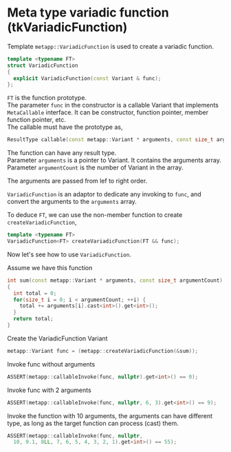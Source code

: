 [//]: # (Auto generated file, don't modify this file.)

# Meta type variadic function (tkVariadicFunction)

Template `metapp::VariadicFunction` is used to create a variadic function.  

```c++
template <typename FT>
struct VariadicFunction
{
  explicit VariadicFunction(const Variant & func);
};
```
`FT` is the function prototype.  
The parameter `func` in the constructor is a callable Variant that implements `MetaCallable` interface.
It can be constructor, function pointer, member function pointer, etc.  
The callable must have the prototype as,  

```c++
ResultType callable(const metapp::Variant * arguments, const size_t argumentCount)
```

The function can have any result type.  
Parameter `arguments` is a pointer to Variant. It contains the arguments array.    
Parameter `argumentCount` is the number of Variant in the array.  

The arguments are passed from lef to right order.

`VariadicFunction` is an adaptor to dedicate any invoking to `func`, and convert the arguments to the `arguments` array.

To deduce `FT`, we can use the non-member function to create `createVariadicFunction`,  

```c++
template <typename FT>
VariadicFunction<FT> createVariadicFunction(FT && func);
```

Now let's see how to use `VariadicFunction`.

Assume we have this function

```c++
int sum(const metapp::Variant * arguments, const size_t argumentCount)
{
  int total = 0;
  for(size_t i = 0; i < argumentCount; ++i) {
    total += arguments[i].cast<int>().get<int>();
  }
  return total;
}
```

Create the VariadicFunction Variant

```c++
metapp::Variant func = (metapp::createVariadicFunction(&sum));
```

Invoke func without arguments

```c++
ASSERT(metapp::callableInvoke(func, nullptr).get<int>() == 0);
```

Invoke func with 2 arguments

```c++
ASSERT(metapp::callableInvoke(func, nullptr, 6, 3).get<int>() == 9);
```

Invoke the function with 10 arguments, the arguments can have different type,
as long as the target function can process (cast) them.

```c++
ASSERT(metapp::callableInvoke(func, nullptr,
  10, 9.1, 8LL, 7, 6, 5, 4, 3, 2, 1).get<int>() == 55);
```